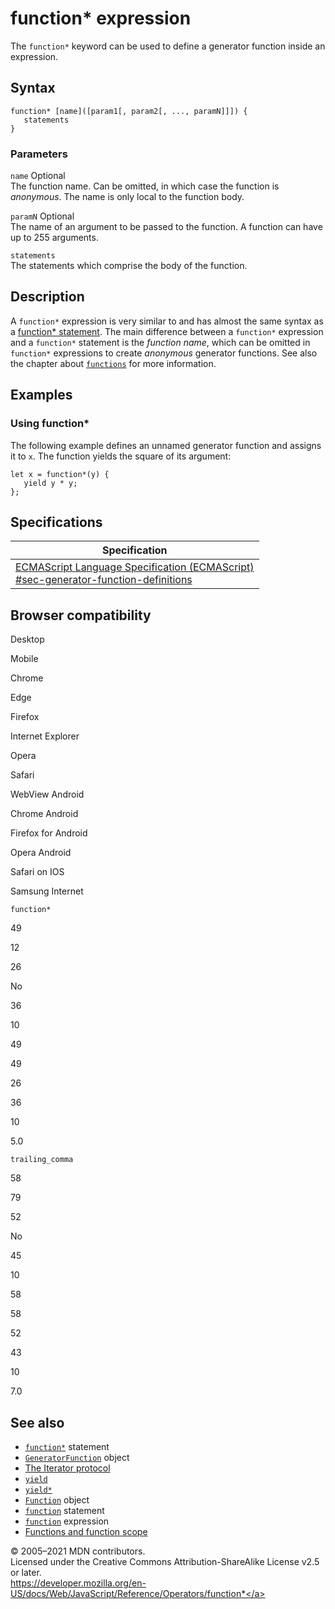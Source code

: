 function\* expression
=====================

The `function*` keyword can be used to define a generator function inside an expression.

Syntax
------

    function* [name]([param1[, param2[, ..., paramN]]]) {
       statements
    }

### Parameters

 `name` <span class="badge inline optional">Optional</span>   
The function name. Can be omitted, in which case the function is *anonymous*. The name is only local to the function body.

 `paramN` <span class="badge inline optional">Optional</span>   
The name of an argument to be passed to the function. A function can have up to 255 arguments.

`statements`  
The statements which comprise the body of the function.

Description
-----------

A `function*` expression is very similar to and has almost the same syntax as a [function\* statement](../statements/function*). The main difference between a `function*` expression and a `function*` statement is the *function name*, which can be omitted in `function*` expressions to create *anonymous* generator functions. See also the chapter about [`functions`](../functions) for more information.

Examples
--------

### Using function\*

The following example defines an unnamed generator function and assigns it to `x`. The function yields the square of its argument:

    let x = function*(y) {
       yield y * y;
    };

Specifications
--------------

<table><thead><tr class="header"><th>Specification</th></tr></thead><tbody><tr class="odd"><td><a href="https://tc39.es/ecma262/#sec-generator-function-definitions">ECMAScript Language Specification (ECMAScript)<br />
<span class="small">#sec-generator-function-definitions</span></a></td></tr></tbody></table>

Browser compatibility
---------------------

Desktop

Mobile

Chrome

Edge

Firefox

Internet Explorer

Opera

Safari

WebView Android

Chrome Android

Firefox for Android

Opera Android

Safari on IOS

Samsung Internet

`function*`

49

12

26

No

36

10

49

49

26

36

10

5.0

`trailing_comma`

58

79

52

No

45

10

58

58

52

43

10

7.0

See also
--------

-   [`function*`](../statements/function*) statement
-   [`GeneratorFunction`](../global_objects/generatorfunction) object
-   [The Iterator protocol](../iteration_protocols)
-   [`yield`](yield)
-   [`yield*`](yield*)
-   [`Function`](../global_objects/function) object
-   [`function`](../statements/function) statement
-   [`function`](function) expression
-   [Functions and function scope](../functions)

© 2005–2021 MDN contributors.  
Licensed under the Creative Commons Attribution-ShareAlike License v2.5 or later.  
<a href="https://developer.mozilla.org/en-US/docs/Web/JavaScript/Reference/Operators/function*" class="_attribution-link">https://developer.mozilla.org/en-US/docs/Web/JavaScript/Reference/Operators/function*</a>
